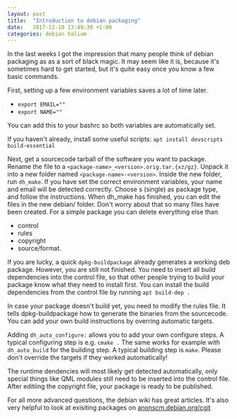 ```yaml
---
layout: post
title:  "Introduction to debian packaging"
date:   2017-12-10 13:49:30 +1:00
categories: debian halium
---
```


In the last weeks I got the impression that many people think of debian packaging as as a sort of black magic. It may seem like it is, because it's sometimes hard to get started, but it's quite easy once you know a few basic commands.

First, setting up a few environment variables saves a lot of time later.
* `export EMAIL=""`
* `export NAME=""`

You can add this to your bashrc so both variables are automatically set.

If you haven't already, install some useful scripts:
`apt install devscripts build-essential`

Next, get a sourcecode tarball of the software you want to package. Rename the file to a `<package-name>_<version>.orig.tar.{xz/gz}`.
Unpack it into a new folder named `<package-name>-<version>`. Inside the new folder, run `dh_make`. If you have set the correct environment variables, your name and email will be detected correctly. Choose s (single) as package type, and follow the instructions.
When dh_make has finished, you can edit the files in the new debian/ folder. Don't worry about that so many files have been created. For a simple package you can delete everything else than
* control
* rules
* copyright
* source/format.

If you are lucky, a quick `dpkg-buildpackage` already generates a working deb package. However, you are still not finished. You need to insert all build dependencies into the control file, so that other people trying to build your package know what they need to install first. You can install the build dependencies from the control file by running `apt build-dep .`

In case your package doesn't build yet, you need to modify the rules file. It tells dpkg-buildpackage how to generate the binaries from the sourcecode. You can add your own build instructions by overring automatic targets.

Adding `dh_auto_configure:` allows you to add your own configure steps. A typical configuring step is e.g. `cmake .`
The same works for example with `dh_auto_build` for the building step. A typical building step is `make`.
Please don't override the targets if they worked automatically!

The runtime dendencies will most likely get detected automatically, only special things like QML modules still need to be inserted into the control file.
After editiing the copyright file, your package is ready to be published.

For all more advanced questions, the debian wiki has great articles. It's also very helpful to look at exisiting packages on [anonscm.debian.org/cgit](http://anonscm.debian.org/cgit)
